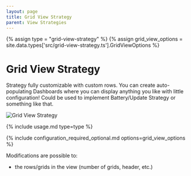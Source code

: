 ```yaml
---
layout: page
title: Grid View Strategy
parent: View Strategies
---
```


{% assign type = "grid-view-strategy" %}
{% assign grid_view_options = site.data.types['src/grid-view-strategy.ts'].GridViewOptions %}

# Grid View Strategy

Strategy fully customizable with custom rows. You can create auto-populating Dashboards where you can display anything you like with little configuration! Could be used to implement Battery/Update Strategy or something like that.

 ![Grid View Strategy](/assets/grid/grid-view-strategy.png "Grid View Strategy")

{% include usage.md type=type %}

{% include configuration_required_optional.md options=grid_view_options %}

Modifications are possible to:

- the rows/grids in the view (number of grids, header, etc.)
